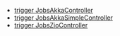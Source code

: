 - [trigger JobsAkkaController](http://localhost:9000/)
- [trigger JobsAkkaSimpleController](http://localhost:9000/s)
- [trigger JobsZioController](http://localhost:9000/z)